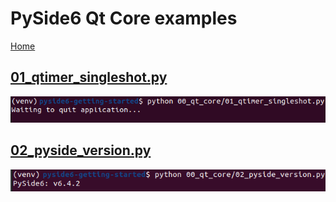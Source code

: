 # PySide6 Qt Core examples

[Home](https://github.com/Erriez/pyside6-getting-started#PySide6-Examples)

## [01_qtimer_singleshot.py](01_qtimer_singleshot.png)

![01_qtimer_singleshot](01_qtimer_singleshot.png)

## [02_pyside_version.py](02_pyside_version.png)

![02_pyside_version](02_pyside_version.png)
